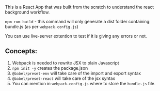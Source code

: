 This is a React App that was built from the scratch to understand the react background workflow.

```npm run build``` - this command will only generate a dist folder containing bundle.js (as per ```webpack.config.js```) 

You can use live-server extention to test if it is giving any errors or not.

## Concepts:
1. Webpack is needed to rewrite JSX to plain Javascript
2. ```npm init -y``` creates the package.json
3. ```@babel/preset-env``` will take care of the import and export syntax
4. ```@babel/preset-react``` will take care of the jsx syntax
5. You can mention in ```webpack.config.js``` where to store the ```bundle.js``` file.
